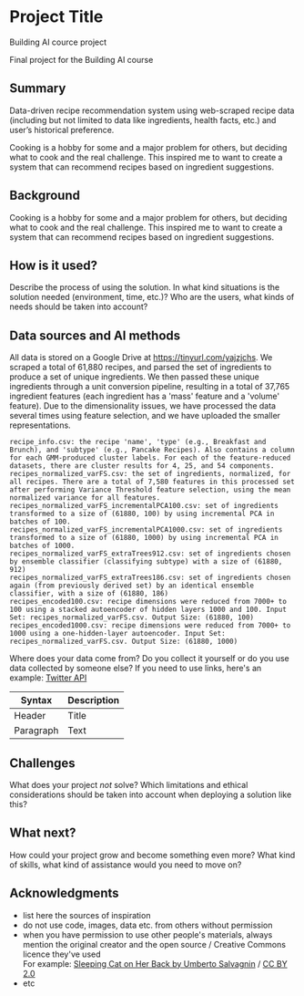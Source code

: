 # Project Title
Building AI cource project

Final project for the Building AI course

## Summary

Data-driven recipe recommendation system using web-scraped recipe data (including but not limited to data like ingredients, health facts, etc.) and user’s historical preference.

Cooking is a hobby for some and a major problem for others, but deciding what to cook and the real challenge. This inspired me to want to create a system that can recommend recipes based on ingredient suggestions.

## Background

Cooking is a hobby for some and a major problem for others, but deciding what to cook and the real challenge. This inspired me to want to create a system that can recommend recipes based on ingredient suggestions.

## How is it used?

Describe the process of using the solution. In what kind situations is the solution needed (environment, time, etc.)? Who are the users, what kinds of needs should be taken into account?


## Data sources and AI methods

All data is stored on a Google Drive at https://tinyurl.com/yajzjchs. We scraped a total of 61,880 recipes, and parsed the set of ingredients to produce a set of unique ingredients. We then passed these unique ingredients through a unit conversion pipeline, resulting in a total of 37,765 ingredient features (each ingredient has a 'mass' feature and a 'volume' feature). Due to the dimensionality issues, we have processed the data several times using feature selection, and we have uploaded the smaller representations.

    recipe_info.csv: the recipe 'name', 'type' (e.g., Breakfast and Brunch), and 'subtype' (e.g., Pancake Recipes). Also contains a column for each GMM-produced cluster labels. For each of the feature-reduced datasets, there are cluster results for 4, 25, and 54 components.
    recipes_normalized_varFS.csv: the set of ingredients, normalized, for all recipes. There are a total of 7,580 features in this processed set after performing Variance Threshold feature selection, using the mean normalized variance for all features.
    recipes_normalized_varFS_incrementalPCA100.csv: set of ingredients transformed to a size of (61880, 100) by using incremental PCA in batches of 100.
    recipes_normalized_varFS_incrementalPCA1000.csv: set of ingredients transformed to a size of (61880, 1000) by using incremental PCA in batches of 1000.
    recipes_normalized_varFS_extraTrees912.csv: set of ingredients chosen by ensemble classifier (classifying subtype) with a size of (61880, 912)
    recipes_normalized_varFS_extraTrees186.csv: set of ingredients chosen again (from previously derived set) by an identical ensemble classifier, with a size of (61880, 186)
    recipes_encoded100.csv: recipe dimensions were reduced from 7000+ to 100 using a stacked autoencoder of hidden layers 1000 and 100. Input Set: recipes_normalized_varFS.csv. Output Size: (61880, 100)
    recipes_encoded1000.csv: recipe dimensions were reduced from 7000+ to 1000 using a one-hidden-layer autoencoder. Input Set: recipes_normalized_varFS.csv. Output Size: (61880, 1000)

Where does your data come from? Do you collect it yourself or do you use data collected by someone else?
If you need to use links, here's an example:
[Twitter API](https://developer.twitter.com/en/docs)

| Syntax      | Description |
| ----------- | ----------- |
| Header      | Title       |
| Paragraph   | Text        |

## Challenges

What does your project _not_ solve? Which limitations and ethical considerations should be taken into account when deploying a solution like this?

## What next?

How could your project grow and become something even more? What kind of skills, what kind of assistance would you  need to move on? 


## Acknowledgments

* list here the sources of inspiration 
* do not use code, images, data etc. from others without permission
* when you have permission to use other people's materials, always mention the original creator and the open source / Creative Commons licence they've used
  <br>For example: [Sleeping Cat on Her Back by Umberto Salvagnin](https://commons.wikimedia.org/wiki/File:Sleeping_cat_on_her_back.jpg#filelinks) / [CC BY 2.0](https://creativecommons.org/licenses/by/2.0)
* etc
